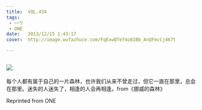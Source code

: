```yaml
---
title:	VOL.434
tags:
 - 一个
 - ONE
date:	2013/12/15 1:43:17
cover:	http://image.wufazhuce.com/FqExwQTef4o8IBb_AnQFmcCj467t

---
```

![](http://image.wufazhuce.com/FqExwQTef4o8IBb_AnQFmcCj467t)
---

每个人都有属于自己的一片森林，也许我们从来不曾走过，但它一直在那里，总会在那里。迷失的人迷失了，相逢的人会再相逢。from《挪威的森林》
 
Reprinted from ONE
